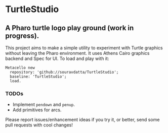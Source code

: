 # TurtleStudio

## A Pharo turtle logo play ground (work in progress).

This project aims to make a simple utility to experiment with Turtle graphics without leaving the Pharo environment. It uses Athens Cairo graphics
backend and Spec for UI. To load and play with it:

    Metacello new
	  repository: 'github://souravdatta/TurtleStudio';
	  baseline: 'TurtleStudio';
	  load.

### TODOs

* Implement `pendown` and `penup`.
* Add primitives for arcs.

Please report issues/enhancement ideas if you try it, or better, send some pull requests with cool changes!

